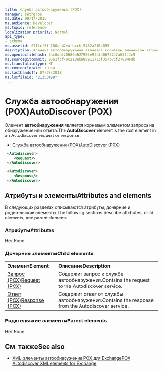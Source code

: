```yaml
---
title: Служба автообнаружения (POX)
manager: sethgros
ms.date: 09/17/2015
ms.audience: Developer
ms.topic: reference
localization_priority: Normal
api_type:
- schema
ms.assetid: 611fcf5f-780a-42ea-bccb-9462a2f0c095
description: Элемент автообнаружения является корневым элементом запроса на обнаружение или ответа.
ms.openlocfilehash: 0ac0daf20686e627905e9fe3a06722b7a681f3c9
ms.sourcegitcommit: 9061fcf40c218ebe88911783f357b7df278846db
ms.translationtype: MT
ms.contentlocale: ru-RU
ms.lasthandoff: 07/28/2018
ms.locfileid: "21353499"
---
```

# <a name="autodiscover-pox"></a><span data-ttu-id="9b16e-103">Служба автообнаружения (POX)</span><span class="sxs-lookup"><span data-stu-id="9b16e-103">AutoDiscover (POX)</span></span>

<span data-ttu-id="9b16e-104">Элемент **автообнаружения** является корневым элементом запроса на обнаружение или ответа.</span><span class="sxs-lookup"><span data-stu-id="9b16e-104">The **AutoDiscover** element is the root element in an Autodiscover request or response.</span></span> 
  
- [<span data-ttu-id="9b16e-105">Служба автообнаружения (POX)</span><span class="sxs-lookup"><span data-stu-id="9b16e-105">AutoDiscover (POX)</span></span>](autodiscover-pox.md)
  
```xml
 <Autodiscover>
    <Request/>
 </Autodiscover>
```

```xml
 <Autodiscover> 
    <Response/> 
 </Autodiscover>
```

## <a name="attributes-and-elements"></a><span data-ttu-id="9b16e-106">Атрибуты и элементы</span><span class="sxs-lookup"><span data-stu-id="9b16e-106">Attributes and elements</span></span>

<span data-ttu-id="9b16e-107">В следующих разделах описываются атрибуты, дочерние и родительские элементы.</span><span class="sxs-lookup"><span data-stu-id="9b16e-107">The following sections describe attributes, child elements, and parent elements.</span></span>
  
### <a name="attributes"></a><span data-ttu-id="9b16e-108">Атрибуты</span><span class="sxs-lookup"><span data-stu-id="9b16e-108">Attributes</span></span>

<span data-ttu-id="9b16e-109">Нет.</span><span class="sxs-lookup"><span data-stu-id="9b16e-109">None.</span></span>
  
### <a name="child-elements"></a><span data-ttu-id="9b16e-110">Дочерние элементы</span><span class="sxs-lookup"><span data-stu-id="9b16e-110">Child elements</span></span>

|<span data-ttu-id="9b16e-111">**Элемент**</span><span class="sxs-lookup"><span data-stu-id="9b16e-111">**Element**</span></span>|<span data-ttu-id="9b16e-112">**Описание**</span><span class="sxs-lookup"><span data-stu-id="9b16e-112">**Description**</span></span>|
|:-----|:-----|
|[<span data-ttu-id="9b16e-113">Запрос (POX)</span><span class="sxs-lookup"><span data-stu-id="9b16e-113">Request (POX)</span></span>](request-pox.md) <br/> |<span data-ttu-id="9b16e-114">Содержит запрос к службе автообнаружения.</span><span class="sxs-lookup"><span data-stu-id="9b16e-114">Contains the request to the Autodiscover service.</span></span>  <br/> |
|[<span data-ttu-id="9b16e-115">Ответ (POX)</span><span class="sxs-lookup"><span data-stu-id="9b16e-115">Response (POX)</span></span>](response-pox.md) <br/> |<span data-ttu-id="9b16e-116">Содержит ответ от службы автообнаружения.</span><span class="sxs-lookup"><span data-stu-id="9b16e-116">Contains the response from the Autodiscover service.</span></span>  <br/> |
   
### <a name="parent-elements"></a><span data-ttu-id="9b16e-117">Родительские элементы</span><span class="sxs-lookup"><span data-stu-id="9b16e-117">Parent elements</span></span>

<span data-ttu-id="9b16e-118">Нет.</span><span class="sxs-lookup"><span data-stu-id="9b16e-118">None.</span></span>
  
## <a name="see-also"></a><span data-ttu-id="9b16e-119">См. также</span><span class="sxs-lookup"><span data-stu-id="9b16e-119">See also</span></span>

- [<span data-ttu-id="9b16e-120">XML-элементы автообнаружения POX для Exchange</span><span class="sxs-lookup"><span data-stu-id="9b16e-120">POX Autodiscover XML elements for Exchange</span></span>](pox-autodiscover-xml-elements-for-exchange.md)

